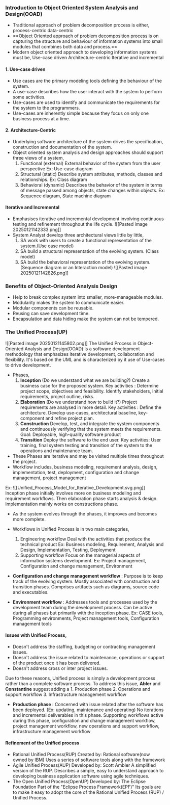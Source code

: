 ### Introduction to Object Oriented System Analysis and Design(OOAD)
- Traditional approach of problem decomposition process is either,
	process-centric
	data-centric
- ==Object Oriented approach of problem decomposition process is on capturing the structure and behaviour of information systems into small modules that combines both data and process.==
- Modern object oriented approach to developing information systems must be,
	Use-case driven
	Architecture-centric 
	Iterative and incremental
#### 1. Use-case driven
- Use cases are the primary modeling tools defining the behaviour of the system.
- A use-case describes how the user interact with the system to perform some activities. 
- Use-cases are used to identify and communicate the requirements for the system to the programmers. 
- Use-cases are inherently simple because  they focus on only one business process at a time. 
#### 2. Architecture-Centric 
- Underlying software architecture of the system drives the specification, construction and documentation of the system.
- Object oriented system analysis and design approaches should support three views of a system,
	1. Functional (external)
		External behavior of the system from the user perspective
		Ex: Use-case diagram
	2. Structural (static)
		Describe system attributes, methods, classes  and relationships. 
		Ex: Class diagram
	3. Behavioral (dynamic)
		Describes the behavior of the system in terms of message passed among objects, state changes within objects.
		Ex: Sequence diagram, State machine diagram
#### Iterative and Incremental
- Emphasises iterative and incremental development involving continuous testing and refinement throughout the life cycle.
	![[Pasted image 20250121142333.png]]
- System Analyst develop three architectural views little by little,
	1. SA work with users to create a functional representation of the system.(Use case model)
	2. SA build a structural representation of the evolving system. (Class model)
	3. SA build the behavioral representation of the evolving system. (Sequence diagram or an Interaction model)
	![[Pasted image 20250121142826.png]]

### Benefits of Object-Oriented Analysis Design
- Help to break complex system into smaller, more-manageable modules.
- Modularity makes the system to communicate easier. 
- Modular components can be reusable. 
- Reusing can save development time.
- Encapsulation and data hiding make the system can not be tempered.
### The Unified Process(UP)
![[Pasted image 20250121145802.png]]
The Unified Process in Object-Oriented Analysis and Design(OOAD) is a software development methodology that emphasizes iterative development, collaboration and flexibility. 
It's based on the UML and is characterized by it use of Use-cases to drive development. 
- Phases,
	1. **Inception** (Do we understand what we are building?)
		Create a business case for the proposed system.
		Key activities : 
			Determine project scope, objectives and feasibility. 
			Identify stakeholders, initial requirements, project outline, risks. 
	2. **Elaboration** (Do we understand how to build it?)
		Project requirements are analysed in more detail. 
		Key activities : 
			Define the architecture. 
			Develop use-cases, architectural baseline, key-component and refine project plan.
	3. **Construction** 
		Develop, test, and integrate the system components and continuously verifying that the system meets the requirements. 
		Goal: Deployable, high-quality software product
	4. **Transition**
		Deploy the software to the end user. 
		Key activities: User training, final system testing and transition of the system to the operations and maintenance team.
- These Phases are iterative and may be visited multiple times throughout the project.
- Workflow includes,
	business modeling,
	requirement analysis,
	design,
	implementation,
	test, 
	deployment, 
	configuration and change management,
	project management

Ex:
	![[Unified_Process_Model_for_Iterative_Development.svg.png]]
	Inception phase initially involves more on business modeling and requirement workflows. 
	Then elaboration phase starts analysis & design.
	Implementation mainly works on constructions phase.
- As the system evolves through the phases, it improves and becomes more complete. 
- Workflows in Unified Process is in two main categories, 
	1. Engineering workflow
		Deal with the activities that produce the technical product
		Ex: Business modeling, Requirement, Analysis and Design, Implementation, Testing, Deployment
	2. Supporting workflow
		Focus on the managerial aspects of information systems development.
		Ex: Project management, Configuration and change management, Environment

- **Configuration and change management workflow** : Purpose is to keep track of the evolving system. Mostly associated with construction and transition phases. Comprises artifacts such as diagrams, source code and executables.
- **Environment workflow** : Addresses tools and processes used by the development team during the development process. Can be active during all phases but primarily with the inception phase. 
	Ex: CASE tools, Programming environments, Project management tools, Configuration management tools

#### Issues with Unified Process,
- Doesn't address the staffing, budgeting or contracting management issues.
- Doesn't address the issue related to maintenance, operations or support of the product once it has been delivered. 
- Doesn't address cross or inter project issues. 

Due to these reasons, Unified process is simply a development process rather than a complete software process. 
To address this issue, **Abler** and **Constantine** suggest adding a
	1. Production phase
	2. Operations and support workflow
	3. Infrastructure management workflow

- **Production phase** : Concerned with issue related after the software has been deployed. (Ex: updating, maintenance and operating)
	No iterations and incremental deliverables in this phase. 
	Supporting workflows active during this phase,
		configuration and change management workflow,
		project management workflow,
		new operations and support workflow,
		infrastructure management workflow
#### Refinement of the Unified process
- Rational Unified Process(RUP)
	Created by: Rational software(now owned by IBM)
	Uses a series of software tools along with the framework
- Agile Unified Process(AUP)
	Developed by: Scott Ambler
	A simplified version of the RUP. 
	Describes a simple, easy to understand approach to developing business application software using agile techniques.
- The Open Unified Process(OpenUP)
	Developed by: The Eclipse Foundation
	Part of the "Eclipse Process Framework(EPF)"
	Its goals are to make it easy to adopt the core of the Rational Unified Process (RUP) / Unified Process.